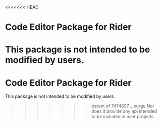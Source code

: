 <<<<<<< HEAD
# Code Editor Package for Rider

This package is not intended to be modified by users.
=======
# Code Editor Package for Rider

This package is not intended to be modified by users.
>>>>>>> parent of 7474897... purge
Nor does it provide any api intended to be included in user projects.